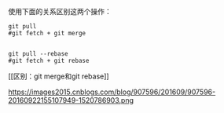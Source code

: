 使用下面的关系区别这两个操作：

```shell
git pull 
#git fetch + git merge


git pull --rebase 
#git fetch + git rebase
```

[[区别：git merge和git rebase]]

https://images2015.cnblogs.com/blog/907596/201609/907596-20160922155107949-1520786903.png